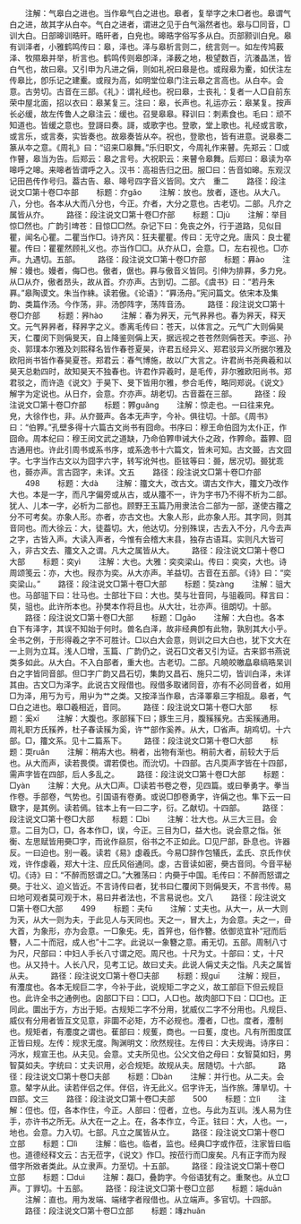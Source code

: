 <!-- { "loadSidebar": true } -->
　　注解：气皋白之进也。当作皋气白之进也。皋者，复举字之未□者也。皋谓气白之进，故其字从白夲。气白之进者，谓进之见于白气滃然者也。皋与□同音，□训大白。日部暤训晧旰。晧旰者，白皃也。暤晧字俗写多从白。页部颢训白皃。皋有训泽者，小雅鹤鸣传曰：皋，泽也。泽与皋析言则二，统言则一。如左传鸠薮泽、牧隰皋并举，析言也。鹤鸣传则皋卽泽，泽薮之地，极望数百，沆瀁晶溔，皆白气也，故曰皋。又引申为凡进之偁，则如礼祝曰皋是也。或叚皋为櫜，如伏注左传皋比，卽乐记之建櫜。或叚为高，如明堂位皋门注云皋之言高也。从白夲。会意。古劳切。古音在三部。《礼》：谓礼经也。祝曰皋，士丧礼：复者一人□自前东荣中屋北面，招以衣曰：皋某复三。注曰：皋，长声也。礼运亦云：皋某复。按声长必缓，故左传鲁人之皋注云：缓也。召旻皋皋。释训曰：刺素食也。毛曰：顽不知道也。皆缓之意也。登謌曰奏。謌，或歌字也。登歌，堂上歌也。礼经或言歌，或言乐，或言奏，实皆奏也。故皋奏皆从夲。祝也，登歌也，皆有进意。说皋奏二篆从夲之意。《周礼》曰：“诏来□皋舞。”乐归职文，今周礼作来瞽。先郑云：□或作瞽，皋当为告。后郑云：皋之言号。大祝职云：来瞽令皋舞。后郑曰：皋读为卒嗥呼之嗥。来嗥者皆谓呼之入。汉书：高祖告归之田。服□曰：告音如暤。东观汉记田邑传作号归。葢古告、皋、嗥号四字音义皆同。文六　重二
　　路径：段注说文□第十卷□夲部
　　标题：夰ɡǎo
　　注解：放也。放者，逐也。从大八。八，分也。各本从大而八分也，今正。夰者，大分之意也。古老切。二部。凡夰之属皆从夰。
　　路径：段注说文□第十卷□夰部
　　标题：□jù
　　注解：举目惊□然也。广韵引埤苍：目惊□□然。杂记下曰：免丧之外，行于道路，见似目瞿，闻名心瞿。二瞿当作□。诗齐风：狂夫瞿瞿。传曰：无守之皃。唐风：良士瞿瞿。传曰：瞿瞿然顾礼义也。亦当作□□。从夰从□，会意。□，左右视也。□亦声。九遇切。五部。
　　路径：段注说文□第十卷□夰部
　　标题：奡ào
　　注解：嫚也。嫚者，侮□也。傲者，倨也。奡与傲音义皆同。引伸为排奡，多力皃。从□从夰，傲者昂头，故从首。夰亦声。古到切。二部。《虞书》曰：“若丹朱奡。”皋陶谟文。朱当作絑。读若傲。《论语》：“奡汤舟。”宪问篇文。依宋本及集韵、类篇作汤。今作荡，非。汤卽阵字，荡阵音汤。
　　路径：段注说文□第十卷□夰部
　　标题：昦hào
　　注解：春为昦天，元气昦昦也。春为昦天，释天文。元气昦昦者，释昦字之义。黍离毛传曰：苍天，以体言之。元气广大则偁昊天，仁覆闵下则偁旻天，自上降鉴则偁上天，据远视之苍苍然则偁苍天。李巡、孙炎、郭璞本尔雅及刘熙释名皆作春苍夏昊，许君五经异义、郑君驳异义所据尔雅及欧阳尚书皆作春昊夏苍。郑君云：春气博施，故以广大言之。许君尚书尧典羲和以昊天总勅四时，故知昊天不独春也。许君作异羲时，是毛传，非尔雅欧阳尚书。郑君驳之，而许造《说文》于昊下、旻下皆用尔雅，参合毛传，略同郑说。《说文》解字为定说也。从日夰，会意。夰亦声。胡老切。古音葢在三部。
　　路径：段注说文□第十卷□夰部
　　标题：臩ɡuǎnɡ
　　注解：惊走也。一曰往来皃。皃，大徐作也，非。从夰臦声。各本无声字，今补。俱往切。十部。《周书》曰：“伯臩。”孔壁多得十六篇古文尚书有囧命。书序曰：穆王命伯囧为太仆正，作囧命。周本纪曰：穆王闵文武之道缺，乃命伯臩申诫大仆之政，作臩命。葢臩、囧古通用也。许此引周书或系书序，或系逸书十六篇文，皆未可知。古文臦，古文囧字。七字当作古文以为囧字六字，转写讹舛也。臣铉等曰：臦，居况切。臦犹乖也，臦亦声。言古囧字，未详。文五
　　路径：段注说文□第十卷□夰部
　　498
　　标题：大dà
　　注解：籒文大，改古文。谓古文作大，籒文乃改作大也。本是一字，而凡字偏旁或从古，或从籒不一，许为字书乃不得不析为二部。犹人、儿本一字，必析为二部也。顾野王玉篇乃用隶法合二部为一部，遂使古籒之分不可考矣。亦象人形。亦者，亦古文也。大象人形，此亦象人形。其字同，则其音同也。而大徐云：大，徒葢切。大，他达切。分别殊误，古去入不分，凡今去声之字，古皆入声。大读入声者，今惟有会稽大末县，独存古语耳。实则凡大皆可入，非古文去、籒文入之谓。凡大之属皆从大。
　　路径：段注说文□第十卷□大部
　　标题：奕yì
　　注解：大也。大雅：奕奕梁山。传曰：奕奕，大也。诗周颂笺云：亦，大也。叚亦为奕。从大亦声。羊益切。古音在五部。《诗》曰：“奕奕梁山。”
　　路径：段注说文□第十卷□大部
　　标题：奘zànɡ
　　注解：驵大也。马部驵下曰：壮马也。士部壮下曰：大也。奘与壮音同，与驵羲同。释言曰：奘，驵也。此许所本也。孙樊本作将且也。从大壮，壮亦声。徂朗切。十部。
　　路径：段注说文□第十卷□大部
　　标题：□ɡǎo
　　注解：大白也。各本白下有泽字，其误不知始于何时。兽名白泽，故非经典卽有此物，孰别其大小乎。全书之例，于形得羲之字不可胜计。□以白大会意，则训之曰大白也，犹下文大在一上则为立耳。浅人□增，玉篇、广韵仍之，说石□文者又引为证。古来郢书燕说类多如此。从大白。不入白部者，重大也。古老切。二部。凡皢皎皦皛皋缟晧杲训白之字皆同音部。但□字广韵又昌石切，集韵又昌石、施只二切，皆训白泽，未详其由。古文□为泽字。此说古文叚借也。叚借多取诸同音，亦有不必同音者，如用□为泽，用丂为亏，用屮为艹之类。又按泽当作皋，古泽睪皋三字相乱。皋者，气□白之进也。皋□羲相近，音同。
　　路径：段注说文□第十卷□大部
　　标题：奚xī
　　注解：大腹也。豕部豯下曰；豚生三月，腹豯豯皃。古奚豯通用。周礼职方氏豯养，杜子春读豯为奚，许艹部作奚养。从大，□省声。胡鸡切。十六部。□，籒文系。见十二篇系下。
　　路径：段注说文□第十卷□大部
　　标题：耎ruǎn
　　注解：稍歬大也。稍者，出物有渐也。稍前大者，前较大于后也。从大而声，读若畏偄。谓若偄也。而沇切。十四部。古凡耎声字皆在十四部，需声字皆在四部，后人多乱之。
　　路径：段注说文□第十卷□大部
　　标题：□yàn
　　注解：大皃。从大□声。□读若书卷之卷，见四篇。或曰拳勇字。拳当作卷。手部卷，气势也。引国语有卷勇。或说□卽卷勇字，许偁之也。隼下云一曰鷻字，是其例。读若傿。铉本上有一曰二字，衍。乙献切。十四部。
　　路径：段注说文□第十卷□大部
　　标题：□bì
　　注解：壮大也。从三大三目。会意。二目为□，□，各本作□，误，今正。三目为□，益大也。说会意之恉。张衡、左思赋皆用奰□字，而讹作赑屃，俗书之不正如此。□见尸部，卧息也。许器反。一曰迫也。别一羲。读若《易》虙羲氏。今易□辞作包犠氏，孟氏、京氏作伏戏，许作虙羲，郑大十注、应氏风俗通同。虙，古音读如密，奰古音同。今音平秘切。《诗》曰：“不醉而怒谓之□。”大雅荡曰：内奰于中国。毛传曰：不醉而怒谓之奰。于壮义、迫义皆近。不言诗传曰者，犹书曰仁覆闵下则偁旻天，不言书传。易曰地可观者莫可观于木，易曰井者法也，不言易说也。文八
　　路径：段注说文□第十卷□大部
　　499
　　标题：夫fū
　　注解：丈夫也。从大一，从一大则为天，从大一则为夫，于此见人与天同也。天之一，冒大上，为会意。夫之一，毌大首，为象形，亦为会意。一□象兂。兂，首笄也，俗作簪。依御览宜补“冠而后簪，人二十而冠，成人也”十二字。此说以一象簪之意。甫无切。五部。周制八寸为尺，尺部曰：中妇人手长八寸谓之咫。周尺也。十尺为丈。十部曰：丈，十尺也。从又持十。人长八尺，见考工记。故曰丈夫。此说人偁丈夫之恉。凡夫之属皆从夫。
　　路径：段注说文□第十卷□夫部
　　标题：规ɡuī
　　注解：规巨，有灋度也。各本无规巨二字，今补于此，说规矩二字之义，故工部巨下但云规巨也。此许全书之通例也。囟部□下曰：□□，人□也。故肉部□下曰：□□也。正同此。圜出于方，方出于矩。古规矩二字不分用，犹威仪二字不分用也。凡规巨、威仪有分用者皆互文见意，非圜不必矩，方不必规也。灋者，□也。度者，灋制也。规矩者，有灋度之谓也。萑部曰：规蒦，商也。一曰蒦，度也。凡有所图度匡正皆曰规。左传：规求无度。陶渊明文：欣然规往。左传曰：大夫规诲。诗序曰：沔水，规宣王也。从夫见。会意。丈夫所见也。公父文伯之母曰：女智莫如妇，男智莫如夫。字统曰：丈夫识用，必合规矩。故规从夫。居随切。十六部。
　　路径：段注说文□第十卷□夫部
　　标题：□bàn
　　注解：并行也。从二夫。会意。辇字从此。读若伴侣之伴。伴侣，许无此义。侣字许无，当作旅。薄旱切。十四部。文三
　　路径：段注说文□第十卷□夫部
　　500
　　标题：立lì
　　注解：侸也。侸，各本作住，今正。人部曰：侸者，立也。与此为互训。浅人易为住手，亦许书之所无。从大在一之上。在，各本作立，今正。铉曰：大，人也。一，地也。会意。力入切。七部。凡立之属皆从立。
　　路径：段注说文□第十卷□立部
　　标题：□lì
　　注解：临也。临者，监也。经典□字或作莅，注家皆曰临也。道德经释文云：古无莅字，《说文》作□。按莅行而□废矣。凡有正字而为叚借字所敚者类此。从立隶声。力至切。十五部。
　　路径：段注说文□第十卷□立部
　　标题：□duì
　　注解：磊□，叠韵字。今俗语犹有之。重聚也。从立□声。丁罪切。十五部。
　　路径：段注说文□第十卷□立部
　　标题：端duān
　　注解：直也。用为发端、端绪字者叚借也。从立端声。多官切。十四部。
　　路径：段注说文□第十卷□立部
　　标题：竱zhuǎn
